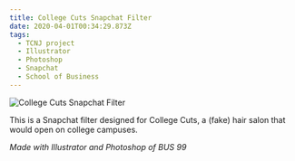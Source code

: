 ```yaml
---
title: College Cuts Snapchat Filter
date: 2020-04-01T00:34:29.873Z
tags:
  - TCNJ project
  - Illustrator
  - Photoshop
  - Snapchat
  - School of Business
---
```

![College Cuts Snapchat Filter](/assets/college-cuts-snapchat-filter.png "College Cuts Snapchat Filter")

This is a Snapchat filter designed for College Cuts, a (fake) hair salon that would open on college campuses.

*Made with Illustrator and Photoshop of BUS 99*